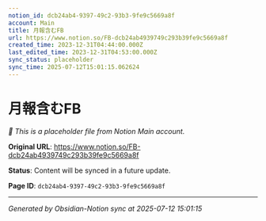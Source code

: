 ```yaml
---
notion_id: dcb24ab4-9397-49c2-93b3-9fe9c5669a8f
account: Main
title: 月報含むFB
url: https://www.notion.so/FB-dcb24ab4939749c293b39fe9c5669a8f
created_time: 2023-12-31T04:44:00.000Z
last_edited_time: 2023-12-31T04:53:00.000Z
sync_status: placeholder
sync_time: 2025-07-12T15:01:15.062624
---
```


# 月報含むFB

*🔄 This is a placeholder file from Notion Main account.*

**Original URL**: https://www.notion.so/FB-dcb24ab4939749c293b39fe9c5669a8f

**Status**: Content will be synced in a future update.

**Page ID**: `dcb24ab4-9397-49c2-93b3-9fe9c5669a8f`

---

*Generated by Obsidian-Notion sync at 2025-07-12 15:01:15*
